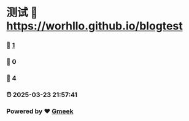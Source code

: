 # 测试 :link: https://worhllo.github.io/blogtest 
### :page_facing_up: [1](https://worhllo.github.io/blogtest/tag.html) 
### :speech_balloon: 0 
### :hibiscus: 4 
### :alarm_clock: 2025-03-23 21:57:41 
### Powered by :heart: [Gmeek](https://github.com/Meekdai/Gmeek)
